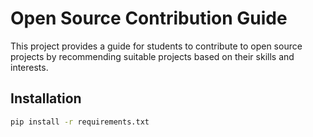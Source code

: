 # Open Source Contribution Guide

This project provides a guide for students to contribute to open source projects by recommending suitable projects based on their skills and interests.

## Installation

```bash
pip install -r requirements.txt
